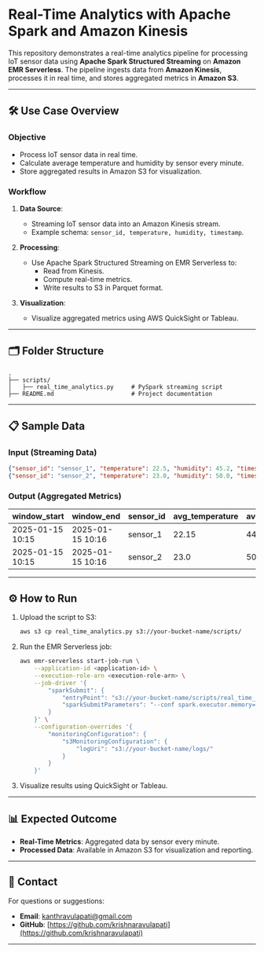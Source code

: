 
# Real-Time Analytics with Apache Spark and Amazon Kinesis

This repository demonstrates a real-time analytics pipeline for processing IoT sensor data using **Apache Spark Structured Streaming** on **Amazon EMR Serverless**. The pipeline ingests data from **Amazon Kinesis**, processes it in real time, and stores aggregated metrics in **Amazon S3**.

---

## 🛠️ **Use Case Overview**

### Objective
- Process IoT sensor data in real time.
- Calculate average temperature and humidity by sensor every minute.
- Store aggregated results in Amazon S3 for visualization.

### Workflow
1. **Data Source**:
   - Streaming IoT sensor data into an Amazon Kinesis stream.
   - Example schema: `sensor_id, temperature, humidity, timestamp`.

2. **Processing**:
   - Use Apache Spark Structured Streaming on EMR Serverless to:
     - Read from Kinesis.
     - Compute real-time metrics.
     - Write results to S3 in Parquet format.

3. **Visualization**:
   - Visualize aggregated metrics using AWS QuickSight or Tableau.

---

## 🗂️ **Folder Structure**

```
.
├── scripts/
│   ├── real_time_analytics.py     # PySpark streaming script
├── README.md                      # Project documentation
```

---

## 📋 **Sample Data**

### Input (Streaming Data)
```json
{"sensor_id": "sensor_1", "temperature": 22.5, "humidity": 45.2, "timestamp": "2025-01-15T10:15:30Z"}
{"sensor_id": "sensor_2", "temperature": 23.0, "humidity": 50.0, "timestamp": "2025-01-15T10:15:31Z"}
```

### Output (Aggregated Metrics)
| window_start      | window_end        | sensor_id | avg_temperature | avg_humidity |
|-------------------|-------------------|-----------|-----------------|--------------|
| 2025-01-15 10:15 | 2025-01-15 10:16  | sensor_1  | 22.15           | 44.6         |
| 2025-01-15 10:15 | 2025-01-15 10:16  | sensor_2  | 23.0            | 50.0         |

---

## ⚙️ **How to Run**

1. Upload the script to S3:
   ```bash
   aws s3 cp real_time_analytics.py s3://your-bucket-name/scripts/
   ```

2. Run the EMR Serverless job:
   ```bash
   aws emr-serverless start-job-run \
       --application-id <application-id> \
       --execution-role-arn <execution-role-arn> \
       --job-driver '{
           "sparkSubmit": {
               "entryPoint": "s3://your-bucket-name/scripts/real_time_analytics.py",
               "sparkSubmitParameters": "--conf spark.executor.memory=2g --conf spark.executor.cores=2"
           }
       }' \
       --configuration-overrides '{
           "monitoringConfiguration": {
               "s3MonitoringConfiguration": {
                   "logUri": "s3://your-bucket-name/logs/"
               }
           }
       }'
   ```

3. Visualize results using QuickSight or Tableau.

---

## 📊 **Expected Outcome**
- **Real-Time Metrics**: Aggregated data by sensor every minute.
- **Processed Data**: Available in Amazon S3 for visualization and reporting.

---

## 📧 **Contact**
For questions or suggestions:
- **Email**: kanthravulapati@gmail.com 
- **GitHub**: [https://github.com/krishnaravulapati](https://github.com/krishnaravulapati)

---

